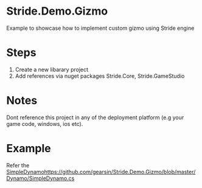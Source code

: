 # Stride.Demo.Gizmo
Example to showcase how to implement custom gizmo using Stride engine

# Steps
1. Create a new libarary project
2. Add references via nuget packages Stride.Core, Stride.GameStudio

# Notes
 Dont reference this project in any of the deployment platform (e.g your game code, windows, ios etc).

# Example
 Refer the [SimpleDynamo](https://github.com/gearsin/Stride.Demo.Gizmo/blob/master/Dynamo/SimpleDynamo.cs)https://github.com/gearsin/Stride.Demo.Gizmo/blob/master/Dynamo/SimpleDynamo.cs
